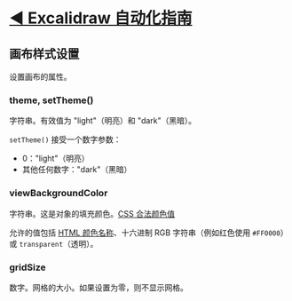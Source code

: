 # [◀ Excalidraw 自动化指南](../readme.md)

## 画布样式设置
设置画布的属性。

### theme, setTheme()
字符串。有效值为 "light"（明亮）和 "dark"（黑暗）。

`setTheme()` 接受一个数字参数：
- 0："light"（明亮）
- 其他任何数字："dark"（黑暗）

### viewBackgroundColor
字符串。这是对象的填充颜色。[CSS 合法颜色值](https://www.w3schools.com/cssref/css_colors_legal.asp)

允许的值包括 [HTML 颜色名称](https://www.w3schools.com/colors/colors_names.asp)、十六进制 RGB 字符串（例如红色使用 `#FF0000`）或 `transparent`（透明）。

### gridSize
数字。网格的大小。如果设置为零，则不显示网格。
